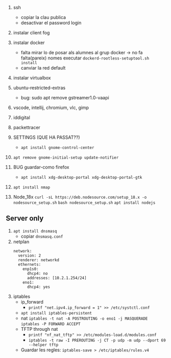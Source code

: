 1. ssh
    - copiar la clau publica
    - desactivar el password login
1. instalar client fog
1. instalar docker
    - falta mirar lo de posar als alumnes al grup docker -> no fa falta(pareix) nomes executar
      `dockerd-rootless-setuptool.sh install`
    - canviar la red default
1. instalar virtualbox
1. ubuntu-restricted-extras
    - bug: sudo apt remove gstreamer1.0-vaapi
1. vscode, intellij, chromium, vlc, gimp
1. iddigital
1. packettracer
1. SETTINGS (QUE HA PASSAT??)
    - `apt install gnome-control-center`
1. `apt remove gnome-initial-setup update-notifier`
 

1. BUG guardar-como firefox
    - `apt install xdg-desktop-portal xdg-desktop-portal-gtk`
1. `apt install nmap`
1. Node_18x
   `curl -sL https://deb.nodesource.com/setup_18.x -o nodesource_setup.sh`
   `bash nodesource_setup.sh`
   `apt install nodejs` 

## Server only
1. `apt install dnsmasq`
    - copiar `dnsmasq.conf`
1. netplan
    ```
    network:
      version: 2
      renderer: networkd
      ethernets:
        enp1s0:
          dhcp4: no
          addresses: [10.2.1.254/24]
        eno1:
          dhcp4: yes
    ```
1. iptables
    - ip_forward
        -  `printf "net.ipv4.ip_forward = 1" >> /etc/systctl.conf`
    - `apt install iptables-persistent`
    - nat
        `iptables -t nat -A POSTROUTING -o eno1 -j MASQUERADE`
        `iptables -P FORWARD ACCEPT`
    - TFTP through nat
        - `printf "nf_nat_tftp" >> /etc/modules-load.d/modules.conf`
        - `iptables -t raw -I PREROUTING -j CT -p udp -m udp --dport 69 --helper tftp`
    - Guardar les regles:
        `iptables-save > /etc/iptables/rules.v4`

